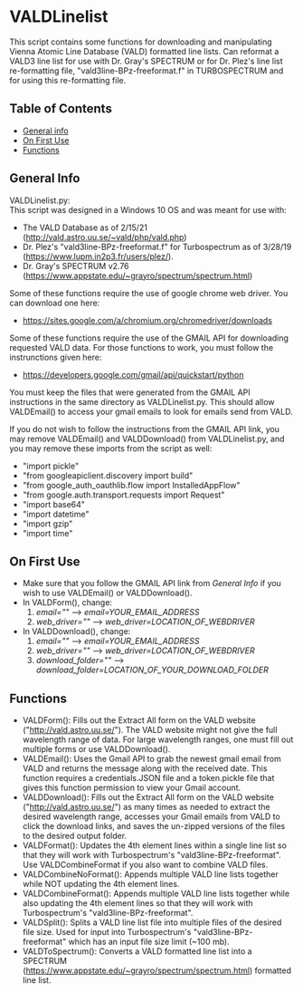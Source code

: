 # VALDLinelist
This script contains some functions for downloading and manipulating Vienna Atomic Line Database (VALD) formatted line lists. Can reformat a VALD3 line list for use with Dr. Gray's SPECTRUM or for Dr. Plez's line list re-formatting file, "vald3line-BPz-freeformat.f" in TURBOSPECTRUM and for using this re-formatting file.

## Table of Contents
* [General info](#general-info)
* [On First Use](#on-first-use)
* [Functions](#functions)

## General Info
VALDLinelist.py:  
This script was designed in a Windows 10 OS and was meant for use with:
* The VALD Database as of 2/15/21 (http://vald.astro.uu.se/~vald/php/vald.php)
* Dr. Plez's "vald3line-BPz-freeformat.f" for Turbospectrum as of 3/28/19 (https://www.lupm.in2p3.fr/users/plez/).
* Dr. Gray's SPECTRUM v2.76 (https://www.appstate.edu/~grayro/spectrum/spectrum.html)  

Some of these functions require the use of google chrome web driver. You can download one here:
* https://sites.google.com/a/chromium.org/chromedriver/downloads  

Some of these functions require the use of the GMAIL API for downloading requested VALD data. For those functions to work, you must follow the instrunctions given here:
* https://developers.google.com/gmail/api/quickstart/python  

You must keep the files that were generated from the GMAIL API instructions in the same directory as VALDLinelist.py. This should allow VALDEmail() to access your gmail emails to look for emails send from VALD.  
  
If you do not wish to follow the instructions from the GMAIL API link, you may remove VALDEmail() and VALDDownload() from VALDLinelist.py, and you may remove these imports from the script as well:
* "import pickle"
* "from googleapiclient.discovery import build"
* "from google_auth_oauthlib.flow import InstalledAppFlow"
* "from google.auth.transport.requests import Request"
* "import base64"
* "import datetime"
* "import gzip"
* "import time"

## On First Use
* Make sure that you follow the GMAIL API link from *General Info* if you wish to use VALDEmail() or VALDDownload().
* In VALDForm(), change:
  1. *email=""*  -->  *email=YOUR_EMAIL_ADDRESS*
  2. *web_driver=""*  -->  *web_driver=LOCATION_OF_WEBDRIVER*
* In VALDDownload(), change:
  1. *email=""*  -->  *email=YOUR_EMAIL_ADDRESS*
  2. *web_driver=""*  -->  *web_driver=LOCATION_OF_WEBDRIVER*
  3. *download_folder=""*  -->  *download_folder=LOCATION_OF_YOUR_DOWNLOAD_FOLDER*

## Functions
* VALDForm(): Fills out the Extract All form on the VALD website ("http://vald.astro.uu.se/"). The VALD website might not give the full wavelength range of data. For large wavelength ranges, one must fill out multiple forms or use VALDDownload().
* VALDEmail(): Uses the Gmail API to grab the newest gmail email from VALD and returns the message along with the received date. This function requires a credentials.JSON file and a token.pickle file that gives this function permission to view your Gmail account.
* VALDDownload(): Fills out the Extract All form on the VALD website ("http://vald.astro.uu.se/") as many times as needed to extract the desired wavelength range, accesses your Gmail emails from VALD to click the download links, and saves the un-zipped versions of the files to the desired output folder.
* VALDFormat(): Updates the 4th element lines within a single line list so that they will work with Turbospectrum's "vald3line-BPz-freeformat". Use VALDCombineFormat if you also want to combine VALD files.
* VALDCombineNoFormat(): Appends multiple VALD line lists together while NOT updating the 4th element lines.
* VALDCombineFormat(): Appends multiple VALD line lists together while also updating the 4th element lines so that they will work with Turbospectrum's "vald3line-BPz-freeformat".
* VALDSplit(): Splits a VALD line list file into multiple files of the desired file size. Used for input into Turbospectrum's "vald3line-BPz-freeformat" which has an input file size limit (~100 mb).
* VALDToSpectrum(): Converts a VALD formatted line list into a SPECTRUM (https://www.appstate.edu/~grayro/spectrum/spectrum.html) formatted line list.
